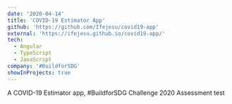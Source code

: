 ```yaml
---
date: '2020-04-14'
title: 'COVID-19 Estimator App'
github: 'https://github.com/Ifejesu/covid19-app'
external: 'https://ifejesu.github.io/covid19-app/'
tech:
  - Angular
  - TypeScript
  - JavaScript
company: '#BuildforSDG'
showInProjects: true
---
```


A COVID-19 Estimator app, #BuildforSDG Challenge 2020 Assessment test

